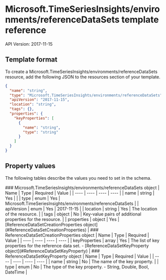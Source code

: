 # Microsoft.TimeSeriesInsights/environments/referenceDataSets template reference
API Version: 2017-11-15
## Template format

To create a Microsoft.TimeSeriesInsights/environments/referenceDataSets resource, add the following JSON to the resources section of your template.

```json
{
  "name": "string",
  "type": "Microsoft.TimeSeriesInsights/environments/referenceDataSets",
  "apiVersion": "2017-11-15",
  "location": "string",
  "tags": {},
  "properties": {
    "keyProperties": [
      {
        "name": "string",
        "type": "string"
      }
    ]
  }
}
```
## Property values

The following tables describe the values you need to set in the schema.

<a id="Microsoft.TimeSeriesInsights/environments/referenceDataSets" />
### Microsoft.TimeSeriesInsights/environments/referenceDataSets object
|  Name | Type | Required | Value |
|  ---- | ---- | ---- | ---- |
|  name | string | Yes |  |
|  type | enum | Yes | Microsoft.TimeSeriesInsights/environments/referenceDataSets |
|  apiVersion | enum | Yes | 2017-11-15 |
|  location | string | Yes | The location of the resource. |
|  tags | object | No | Key-value pairs of additional properties for the resource. |
|  properties | object | Yes | [ReferenceDataSetCreationProperties object](#ReferenceDataSetCreationProperties) |


<a id="ReferenceDataSetCreationProperties" />
### ReferenceDataSetCreationProperties object
|  Name | Type | Required | Value |
|  ---- | ---- | ---- | ---- |
|  keyProperties | array | Yes | The list of key properties for the reference data set. - [ReferenceDataSetKeyProperty object](#ReferenceDataSetKeyProperty) |


<a id="ReferenceDataSetKeyProperty" />
### ReferenceDataSetKeyProperty object
|  Name | Type | Required | Value |
|  ---- | ---- | ---- | ---- |
|  name | string | No | The name of the key property. |
|  type | enum | No | The type of the key property. - String, Double, Bool, DateTime |

